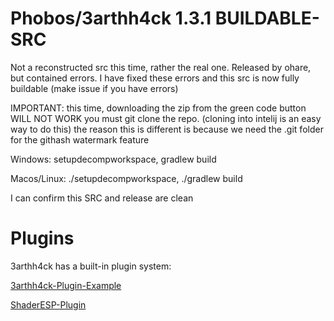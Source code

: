 # Phobos/3arthh4ck 1.3.1 BUILDABLE-SRC

Not a reconstructed src this time, rather the real one.
Released by ohare, but contained errors. I have fixed these errors and this src is now fully buildable (make issue if you have errors)

IMPORTANT: this time, downloading the zip from the green code button WILL NOT WORK you must git clone the repo. (cloning into intelij is an easy way to do this) the reason this is different is because we need the .git folder for the githash watermark feature


Windows: setupdecompworkspace, gradlew build

Macos/Linux: ./setupdecompworkspace, ./gradlew build

I can confirm this SRC and release are clean


# Plugins

3arthh4ck has a built-in plugin system:

[3arthh4ck-Plugin-Example](https://github.com/Gopro336/3arthh4ck-Plugin)

[ShaderESP-Plugin](https://github.com/Gopro336/3arthh4ck-ShaderESP-Plugin)
